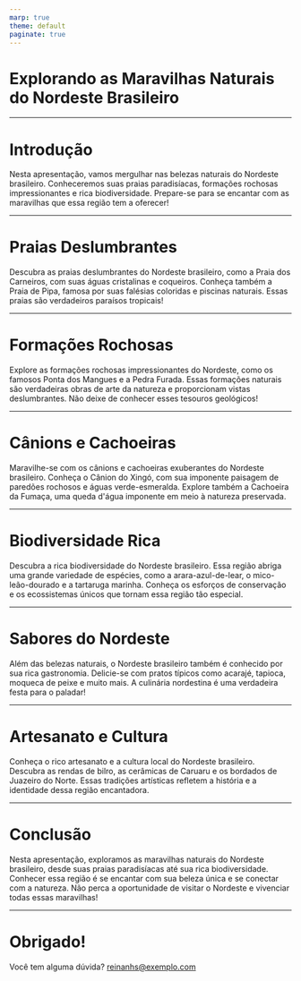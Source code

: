 ```yaml
---
marp: true
theme: default
paginate: true
---
```


# **Explorando as Maravilhas Naturais do Nordeste Brasileiro**

---

# Introdução

Nesta apresentação, vamos mergulhar nas belezas naturais do Nordeste brasileiro. Conheceremos suas praias paradisíacas, formações rochosas impressionantes e rica biodiversidade. Prepare-se para se encantar com as maravilhas que essa região tem a oferecer!

---

# Praias Deslumbrantes

Descubra as praias deslumbrantes do Nordeste brasileiro, como a Praia dos Carneiros, com suas águas cristalinas e coqueiros. Conheça também a Praia de Pipa, famosa por suas falésias coloridas e piscinas naturais. Essas praias são verdadeiros paraísos tropicais!

---

# Formações Rochosas

Explore as formações rochosas impressionantes do Nordeste, como os famosos Ponta dos Mangues e a Pedra Furada. Essas formações naturais são verdadeiras obras de arte da natureza e proporcionam vistas deslumbrantes. Não deixe de conhecer esses tesouros geológicos!

---

# Cânions e Cachoeiras

Maravilhe-se com os cânions e cachoeiras exuberantes do Nordeste brasileiro. Conheça o Cânion do Xingó, com sua imponente paisagem de paredões rochosos e águas verde-esmeralda. Explore também a Cachoeira da Fumaça, uma queda d'água imponente em meio à natureza preservada.

---

# Biodiversidade Rica

Descubra a rica biodiversidade do Nordeste brasileiro. Essa região abriga uma grande variedade de espécies, como a arara-azul-de-lear, o mico-leão-dourado e a tartaruga marinha. Conheça os esforços de conservação e os ecossistemas únicos que tornam essa região tão especial.

---

# Sabores do Nordeste

Além das belezas naturais, o Nordeste brasileiro também é conhecido por sua rica gastronomia. Delicie-se com pratos típicos como acarajé, tapioca, moqueca de peixe e muito mais. A culinária nordestina é uma verdadeira festa para o paladar!

---

# Artesanato e Cultura

Conheça o rico artesanato e a cultura local do Nordeste brasileiro. Descubra as rendas de bilro, as cerâmicas de Caruaru e os bordados de Juazeiro do Norte. Essas tradições artísticas refletem a história e a identidade dessa região encantadora.

--- 

# Conclusão

Nesta apresentação, exploramos as maravilhas naturais do Nordeste brasileiro, desde suas praias paradisíacas até sua rica biodiversidade. Conhecer essa região é se encantar com sua beleza única e se conectar com a natureza. Não perca a oportunidade de visitar o Nordeste e vivenciar todas essas maravilhas!

---

# Obrigado!

Você tem alguma dúvida?
reinanhs@exemplo.com